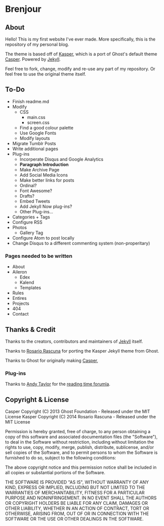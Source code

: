 
# Brenjour

## About

Hello! This is my first website I've ever made. More specifically, this is the repository of my personal blog. 

The theme is based off of [Kasper](https://github.com/rosario/kasper), which is a port of Ghost's default theme [Casper](https://github.com/tryghost/casper). Powered by [Jekyll](http://jekyllrb.com).

Feel free to fork, change, modify and re-use any part of my repository. Or feel free to use the original theme itself.

## To-Do

* Finish readme.md
* Modify
  * CSS
    * main.css
    * screen.css
  * Find a good colour palette
  * Use Google Fonts
  * Modify layouts
* Migrate Tumblr Posts
* Write additional pages
* Plug-ins
  * Incorperate Disqus and Google Analytics
  * **Paragraph Introduction**
  * Make Archive Page
  * Add Social Media Icons
  * Make better links for posts
  * Ordinal?
  * Font Awesome?
  * Drafts?
  * Embed Tweets
  * Add Jekyll Now plug-ins?
  * Other Plug-ins...
* Categories + Tags
* Configure RSS
* Photos
  * Gallery Tag
* Configure Atom to post locally
* Change Disqus to a different commenting system (non-properitary)

### Pages needed to be written

* About
* Aileron
  * Edex
  * Kalend
  * Templates
* Rules
* Entires
* Projects
* 404
* Contact

## Thanks & Credit

Thanks to the creators, contributors and maintainers of [Jekyll](https://github.com/jekyll/jekyll) itself.

Thanks to [Rosario Rascuna](https://github.com/rosario) for porting the Kasper Jekyll theme from Ghost.

Thanks to Ghost for originally making [Casper](https://github.com/TryGhost/Casper),

### Plug-ins

Thanks to [Andy Taylor](https://andytaylor.me/) for the [reading time forumla](https://andytaylor.me/2013/04/07/reading-time/).

## Copyright & License

Casper Copyright (C) 2013 Ghost Foundation - Released under the MIT License
Kasper Copyright (C) 2014 Rosario  Rascuna - Released under the MIT License

Permission is hereby granted, free of charge, to any person obtaining a copy of this software and associated documentation files (the "Software"), to deal in the Software without restriction, including without limitation the rights to use, copy, modify, merge, publish, distribute, sublicense, and/or sell copies of the Software, and to permit persons to whom the Software is furnished to do so, subject to the following conditions:

The above copyright notice and this permission notice shall be included in all copies or substantial portions of the Software.

THE SOFTWARE IS PROVIDED "AS IS", WITHOUT WARRANTY OF ANY KIND, EXPRESS OR IMPLIED, INCLUDING BUT NOT LIMITED TO THE WARRANTIES OF MERCHANTABILITY, FITNESS FOR A PARTICULAR PURPOSE AND
NONINFRINGEMENT. IN NO EVENT SHALL THE AUTHORS OR COPYRIGHT HOLDERS BE LIABLE FOR ANY CLAIM, DAMAGES OR OTHER LIABILITY, WHETHER IN AN ACTION OF CONTRACT, TORT OR OTHERWISE, ARISING FROM, OUT OF OR IN CONNECTION WITH THE SOFTWARE OR THE USE OR OTHER DEALINGS IN THE SOFTWARE.